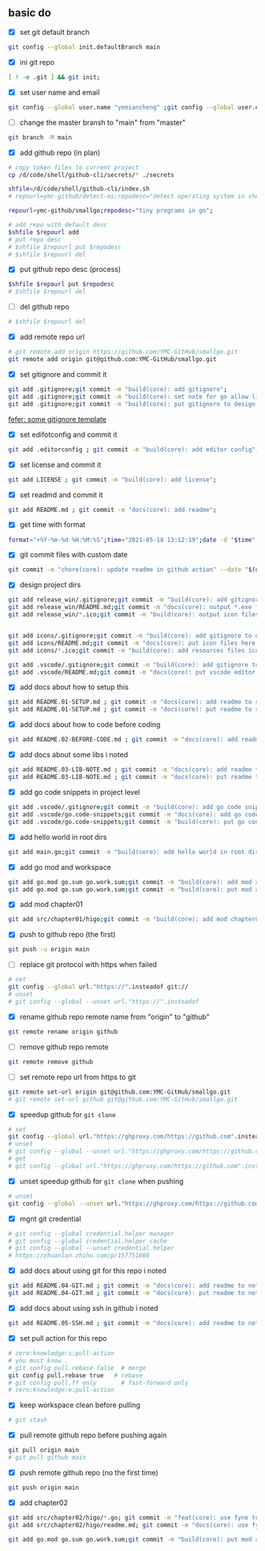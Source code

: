 ## basic do

- [x] set git default branch
```bash
git config --global init.defaultBranch main
```

- [x] ini git repo
```bash
[ ! -e .git ] && git init;
```

- [x] set user name and email
```bash
git config --global user.name "yemiancheng" ;git config --global user.email "ymc.github@gmail.com";
```

- [ ] change the master bransh to "main" from "master"
```bash
git branch -M main
```

- [x] add github repo (in plan)
```bash
# copy token files to current project
cp /d/code/shell/github-cli/secrets/* ./secrets

shfile=/d/code/shell/github-cli/index.sh
# repourl=ymc-github/detect-os;repodesc="detect operating system in shell script";

repourl=ymc-github/smallgo;repodesc="tiny programs in go";

# add repo with default desc
$shfile $repourl add
# put repo desc
# $shfile $repourl put $repodesc
# $shfile $repourl del
```

- [x] put github repo desc (process)
```bash
$shfile $repourl put $repodesc
# $shfile $repourl del
```

- [ ] del github repo
```bash
# $shfile $repourl del
```



- [x] add remote repo url
```bash
# git remote add origin https://github.com/YMC-GitHub/smallgo.git
git remote add origin git@github.com:YMC-GitHub/smallgo.git
```

- [x] set gitignore and commit it
```bash
git add .gitignore;git commit -m "build(core): add gitignore";
git add .gitignore;git commit -m "build(core): set note for go allow list";
git add .gitignore;git commit -m "build(core): put gitignore to design project dirs";
```

[fefer: some gitignore template](https://github.com/github/gitignore)


- [x] set edifotconfig and commit it
```bash
git add .editorconfig ; git commit -m "build(core): add editor config";
```

- [x] set license and commit it
```bash
git add LICENSE ; git commit -m "build(core): add license";
```

- [x] set readmd and commit it
```bash
git add README.md ; git commit -m "docs(core): add readme";
```

- [x] get time with format
```bash
format="+%Y-%m-%d %H:%M:%S";time="2021-05-18 13:12:19";date -d "$time" "$format";
```

- [x] git commit files with custom date
```bash
git commit -m "chore(core): update readme in github action" --date "$(date "+%Y-%m-%d %H:%M:%S" -d "+8 hour") +0800"
```

- [x] design project dirs
```bash
git add release_win/.gitignore;git commit -m "build(core): add gitignore to design project dirs";
git add release_win/README.md;git commit -m "docs(core): output *.exe files here";
git add release_win/*.ico;git commit -m "build(core): output icon files here";


git add icons/.gitignore;git commit -m "build(core): add gitignore to design project dirs";
git add icons/README.md;git commit -m "docs(core): put icon files here as resources";
git add icons/*.ico;git commit -m "build(core): add resources files icon";

git add .vscode/.gitignore;git commit -m "build(core): add gitignore to design project dirs";
git add .vscode/README.md;git commit -m "docs(core): put vscode editor config files of project level here";
```

- [x] add docs about how to setup this
```bash
git add README.01-SETUP.md ; git commit -m "docs(core): add readme to setup this";
git add README.01-SETUP.md ; git commit -m "docs(core): put readme to setup this";
```

- [x] add docs about how to code before coding
```bash
git add README.02-BEFORE-CODE.md ; git commit -m "docs(core): add readme to code this";
```

- [x] add docs about some libs i noted
```bash
git add README.03-LIB-NOTE.md ; git commit -m "docs(core): add readme to note libs";
git add README.03-LIB-NOTE.md ; git commit -m "docs(core): put readme to note libs";
```

- [x] add go code snippets in project level
```bash
git add .vscode/.gitignore;git commit -m "build(core): add go code snippets in project level";
git add .vscode/go.code-snippets;git commit -m "docs(core): add go code snippets";
git add .vscode/go.code-snippets;git commit -m "build(core): put go code snippets to build for different os";
```

- [x] add hello world in root dirs
```bash
git add main.go;git commit -m "build(core): add hello world in root dirs";
```

- [x] add go mod and workspace
```bash
git add go.mod go.sum go.work.sum;git commit -m "build(core): add mod and workspace";
git add go.mod go.sum go.work.sum;git commit -m "build(core): put mod and workspace";
```

- [x] add mod chapter01
```bash
git add src/chapter01/higo;git commit -m "build(core): add mod chapter01";
```

- [x] push to github repo (the first)
```bash
git push -u origin main
```

- [ ] replace git protocol with https when failed
```bash
# set
git config --global url."https://".insteadof git://
# unset
# git config --global --unset url."https://".insteadof 
```

- [x] rename github repo remote name from "origin" to "github"
```bash
git remote rename origin github
```

- [ ] remove github repo remote
```bash
git remote remove github
```

- [ ] set remote repo url from https to git
```bash
git remote set-url origin git@github.com:YMC-GitHub/smallgo.git
# git remote set-url github git@github.com:YMC-GitHub/smallgo.git
```


- [x] speedup github for `git clone`
```bash
# set
git config --global url."https://ghproxy.com/https://github.com".insteadOf "https://github.com"
# unset
# git config --global --unset url."https://ghproxy.com/https://github.com".insteadOf 
# get
# git config --global url."https://ghproxy.com/https://github.com".insteadOf
```

- [x] unset speedup github for `git clone` when pushing
```bash
# unset
git config --global --unset url."https://ghproxy.com/https://github.com".insteadOf 
```


- [x] mgnt git credential
```powershell
# git config --global credential.helper manager
# git config --global credential.helper cache
# git config --global --unset credential.helper
# https://zhuanlan.zhihu.com/p/157751660
```

- [x] add docs about using git for this repo i noted
```bash
git add README.04-GIT.md ; git commit -m "docs(core): add readme to note git for this repo";
git add README.04-GIT.md ; git commit -m "docs(core): put readme to note git for this repo";

```


- [x] add docs about using ssh in github i noted
```bash
git add README.05-SSH.md ; git commit -m "docs(core): add readme to note ssh";
```

- [x] set pull action for this repo
```bash
# zero:knowledge:s:pull-action
# you must know .
# git config pull.rebase false  # merge
git config pull.rebase true   # rebase
# git config pull.ff only       # fast-forward only
# zero:knowledge:e:pull-action
```

- [x] keep workspace clean before pulling
```bash
# git stash
```

- [x] pull remote github repo before pushing again
```bash
git pull origin main
# git pull github main
```

- [x] push remote github repo (no the first time)
```bash
git push origin main
```

- [x] add chapter02
```bash
git add src/chapter02/higo/*.go; git commit -m "feat(core): use fyne to make higo gui";
git add src/chapter02/higo/readme.md; git commit -m "docs(core): use fyne to make higo gui";

git add go.mod go.sum go.work.sum;git commit -m "build(core): put mod and workspace";
```